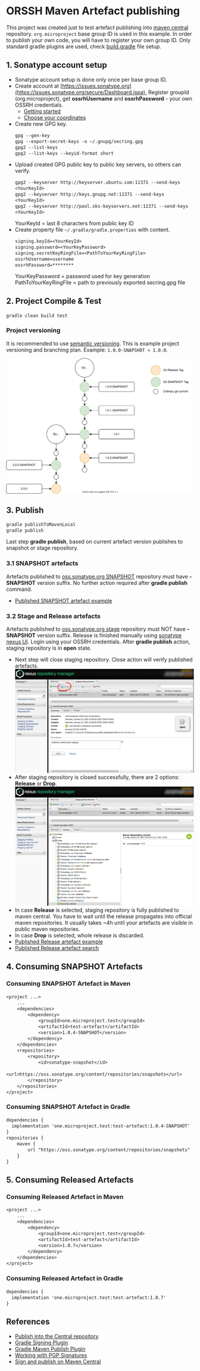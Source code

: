 # ORSSH Maven Artefact publishing
This project was created just to test artefact publishing into [maven central](https://repo.maven.apache.org/maven2) 
repository. ``org.microproject`` base group ID is used in this example. In order to publish your own code,
you will have to register your own group ID. Only standard gradle plugins are used, check [build.gradle](build.gradle) file setup.

## 1. Sonatype account setup
* Sonatype account setup is done only once per base group ID.
* Create account at [https://issues.sonatype.org](https://issues.sonatype.org/secure/Dashboard.jspa),
  Register groupId (org.microproject), get __ossrhUsername__ and __ossrhPassword__ - 
  your own OSSRH credentials.
  * [Getting started](https://central.sonatype.org/pages/producers.html)
  * [Choose your coordinates](https://central.sonatype.org/pages/choosing-your-coordinates.html)
* Create new GPG key.
  ```
  gpg --gen-key
  gpg --export-secret-keys -o ~/.gnupg/secring.gpg
  gpg2 --list-keys  
  gpg2 --list-keys --keyid-format short
  ```
* Upload created GPG public key to public key servers, so others can verify.  
  ```
  gpg2 --keyserver http://keyserver.ubuntu.com:11371 --send-keys <YourKeyId>
  gpg2 --keyserver http://keys.gnupg.net:11371 --send-keys <YourKeyId>
  gpg2 --keyserver http://pool.sks-keyservers.net:11371 --send-keys <YourKeyId>
  ```
  YourKeyId = last 8 characters from public key ID
* Create property file ``~/.gradle/gradle.properties`` with content.
  ```
  signing.keyId=<YourKeyId>
  signing.password=<YourKeyPassword>
  signing.secretKeyRingFile=<PathToYourKeyRingFile>
  ossrhUsername=username
  ossrhPassword=********
  ```
  YourKeyPassword = password used for key generation  
  PathToYourKeyRingFile = path to previously exported secring.gpg file

## 2. Project Compile & Test
```
gradle clean build test
```

### Project versioning
It is recommended to use [semantic versioning](https://semver.org/). 
This is example project versioning and branching plan.
Example: ``1.0.0-SNAPSHOT < 1.0.0``.

![release-plan](../docs/release-plan.svg)

## 3. Publish
```
gradle publishToMavenLocal
gradle publish
```
Last step __gradle publish__, based on current artefact version publishes to snapshot or stage repository.

### 3.1 SNAPSHOT artefacts
Artefacts published to [oss.sonatype.org SNAPSHOT](https://oss.sonatype.org/content/repositories/snapshots)
repository must have __-SNAPSHOT__ version suffix. No further action required after __gradle publish__ command.
* [Published SNAPSHOT artefact example](https://oss.sonatype.org/content/repositories/snapshots/one/microproject/test/test-artefact/1.0.4-SNAPSHOT)

### 3.2 Stage and Release artefacts
Artefacts published to [oss.sonatype.org stage](https://oss.sonatype.org/service/local/staging/deploy/maven2)
repository must NOT have __-SNAPSHOT__ version suffix. Release is finished manually using
[sonatype nexus UI](https://oss.sonatype.org/#stagingRepositories). Login using your OSSRH credentials.
After __gradle publish__ action, staging repository is in __open__ state. 
* Next step will close staging repository. Close action will verify published artefacts.
  ![01-release-publish](../docs/01-release-publish_close-staging-repository.png)
* After staging repository is closed successfully, there are 2 options: __Release__ or __Drop__.  
  ![02-release-publish](../docs/02-release-publish_release-staging-repository.png)
* In case __Release__ is selected, staging repository is fully published to maven central. 
  You have to wait until the release propagates into official maven repositories. 
  It usually takes ~4h until your artefacts are visible in public maven repositories.
* In case __Drop__ is selected, whole release is discarded. 
* [Published Release artefact example](https://repo.maven.apache.org/maven2/one/microproject/test/test-artefact/1.0.7)
* [Published Release artefact search](https://search.maven.org/search?q=g:one.microproject.test%20AND%20a:test-artefact)

## 4. Consuming SNAPSHOT Artefacts
### Consuming SNAPSHOT Artefact in Maven
```
<project ...>
    ...
    <dependencies>
        <dependency>
            <groupId>one.microproject.test</groupId>
            <artifactId>test-artefact</artifactId>
            <version>1.0.4-SNAPSHOT</version>
        </dependency>
    </dependencies>
    <repositories>
        <repository>
            <id>sonatype-snapshot</id>
            <url>https://oss.sonatype.org/content/repositories/snapshots</url>
        </repository>
    </repositories>
</project>
```

### Consuming SNAPSHOT Artefact in Gradle
```
dependencies {
  implementation 'one.microproject.test:test-artefact:1.0.4-SNAPSHOT' 
}
repositories {
    maven {
        url "https://oss.sonatype.org/content/repositories/snapshots"
    }
}
```
## 5. Consuming Released Artefacts
### Consuming Released Artefact in Maven
```
<project ...>
    ...
    <dependencies>
        <dependency>
            <groupId>one.microproject.test</groupId>
            <artifactId>test-artefact</artifactId>
            <version>1.0.7</version>
        </dependency>
    </dependencies>
</project>
```

### Consuming Released Artefact in Gradle
```
dependencies {
  implementation 'one.microproject.test:test-artefact:1.0.7' 
}
```

## References
* [Publish into the Central repository](https://central.sonatype.org/pages/producers.html)
* [Gradle Signing Plugin](https://docs.gradle.org/current/userguide/signing_plugin.html)
* [Gradle Maven Publish Plugin](https://docs.gradle.org/current/userguide/publishing_maven.html)
* [Working with PGP Signatures](https://central.sonatype.org/pages/working-with-pgp-signatures.html)
* [Sign and publish on Maven Central](https://medium.com/@nmauti/sign-and-publish-on-maven-central-a-project-with-the-new-maven-publish-gradle-plugin-22a72a4bfd4b)
